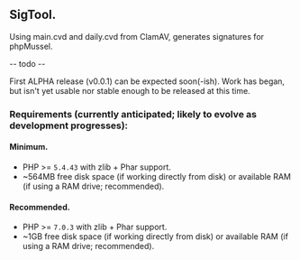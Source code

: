 ## SigTool.
Using main.cvd and daily.cvd from ClamAV, generates signatures for phpMussel.

-- todo --

First ALPHA release (v0.0.1) can be expected soon(-ish). Work has began, but isn't yet usable nor stable enough to be released at this time.

### Requirements (currently anticipated; likely to evolve as development progresses):

#### Minimum.
- PHP >= `5.4.43` with zlib + Phar support.
- ~564MB free disk space (if working directly from disk) or available RAM (if using a RAM drive; recommended).

#### Recommended.
- PHP >= `7.0.3` with zlib + Phar support.
- ~1GB free disk space (if working directly from disk) or available RAM (if using a RAM drive; recommended).
